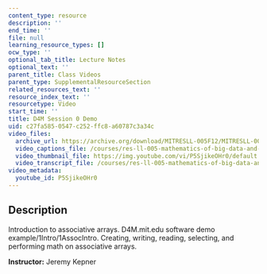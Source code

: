 ```yaml
---
content_type: resource
description: ''
end_time: ''
file: null
learning_resource_types: []
ocw_type: ''
optional_tab_title: Lecture Notes
optional_text: ''
parent_title: Class Videos
parent_type: SupplementalResourceSection
related_resources_text: ''
resource_index_text: ''
resourcetype: Video
start_time: ''
title: D4M Session 0 Demo
uid: c27fa585-0547-c252-ffc8-a60787c3a34c
video_files:
  archive_url: https://archive.org/download/MITRESLL-005F12/MITRESLL-005F12_L00_Demo_300k.mp4
  video_captions_file: /courses/res-ll-005-mathematics-of-big-data-and-machine-learning-january-iap-2020/8e5fb71b362f5fce95d2fc8396e0eba9_P5SjikeOHr0.vtt
  video_thumbnail_file: https://img.youtube.com/vi/P5SjikeOHr0/default.jpg
  video_transcript_file: /courses/res-ll-005-mathematics-of-big-data-and-machine-learning-january-iap-2020/a498099072cfebb31317265df1a52cdb_P5SjikeOHr0.pdf
video_metadata:
  youtube_id: P5SjikeOHr0
---
```


Description
-----------

Introduction to associative arrays. D4M.mit.edu software demo example/1Intro/1AssocIntro. Creating, writing, reading, selecting, and performing math on associative arrays.

**Instructor:** Jeremy Kepner



